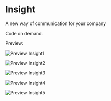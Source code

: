 # Insight
A new way of communication for your company

Code on demand.

Preview:

![Preview Insight1](https://user-images.githubusercontent.com/44786302/75894353-61c78f00-5e34-11ea-9baa-35da8bee9b2a.gif)

![Preview Insight2](https://user-images.githubusercontent.com/44786302/75894360-6429e900-5e34-11ea-9589-fcbcc1b0fd89.gif)

![Preview Insight3](https://user-images.githubusercontent.com/44786302/75894368-668c4300-5e34-11ea-9659-30bc3065bbd2.gif)

![Preview Insight4](https://user-images.githubusercontent.com/44786302/75894371-67bd7000-5e34-11ea-9398-46aedc64864b.gif)

![Preview Insight5](https://user-images.githubusercontent.com/44786302/75894373-68560680-5e34-11ea-93ba-e1fbbbb22429.gif)
